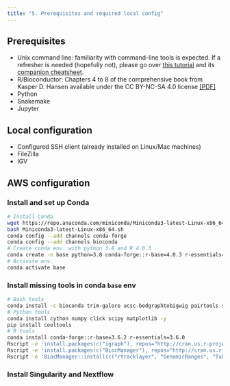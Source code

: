 ```yaml
---
title: "5. Prerequisites and required local config"
---
```


## Prerequisites

* Unix command line: familiarity with command-line tools is expected. If a refresher is needed (hopefully not), please go over [this tutorial](https://ryanstutorials.net/linuxtutorial/) and its [companion cheatsheet](https://ryanstutorials.net/linuxtutorial/cheatsheet.php).
* R/Bioconductor: Chapters 4 to 8 of the comprehensive book from Kasper D. Hansen available under the CC BY-NC-SA 4.0 license [[PDF]](/{{<myPackageUrl>}}docs/bioconductor.pdf)
* Python
* Snakemake
* Jupyter

## Local configuration 

* Configured SSH client (already installed on Linux/Mac machines)
* FileZilla
* IGV 


## AWS configuration 

### Install and set up Conda

```sh
# Install Conda
wget https://repo.anaconda.com/miniconda/Miniconda3-latest-Linux-x86_64.sh
bash Miniconda3-latest-Linux-x86_64.sh
conda config --add channels conda-forge
conda config --add channels bioconda
# Create conda env. with python 3.8 and R 4.0.3
conda create -n base python=3.8 conda-forge::r-base=4.0.3 r-essentials=4.0 gcc_linux-64 -y
# Activate env.
conda activate base
```

### Install missing tools in conda `base` env

```sh
# Bash tools 
conda install -c bioconda trim-galore ucsc-bedgraphtobigwig pairtools snakemake meme=5.3.0 -y
# Python tools 
conda install cython numpy click scipy matplotlib -y
pip install cooltools
# R tools 
conda install conda-forge::r-base=3.6.2 r-essentials=3.6.0
Rscript -e 'install.packages(c("igraph"), repos="http://cran.us.r-project.org")'
Rscript -e 'install.packages(c("BiocManager"), repos="http://cran.us.r-project.org")'
Rscript -e 'BiocManager::install(c("rtracklayer", "GenomicRanges", "TxDb.Scerevisiae.UCSC.sacCer3.sgdGene", "ChIPpeakAnno", "universalmotif", "Biostrings", "TFBSTools", "BSgenome.Scerevisiae.UCSC.sacCer3", "GenomeInfoDb", "gprofiler2", "GenomicAlignments", "Rsamtools", "DESeq2", "AnnotationHub", "GenomicFeatures", "org.Sc.sgd.db", "clusterProfiler", "JASPAR2018"))'
```

### Install Singularity and Nextflow

```sh

```

